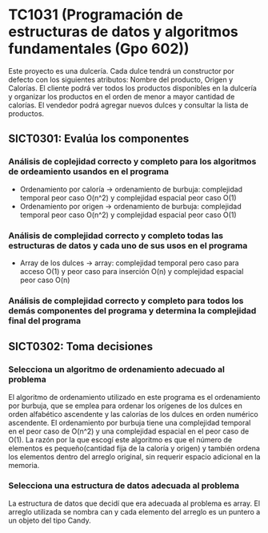 # TC1031 (Programación de estructuras de datos y algoritmos fundamentales (Gpo 602))
Este proyecto es una dulcería. Cada dulce tendrá un constructor por defecto con los siguientes atributos: Nombre del producto, Origen y Calorías. El cliente podrá ver todos los productos disponibles en la dulcería y organizar los productos en el orden de menor a mayor cantidad de calorías. El vendedor podrá agregar nuevos dulces y consultar la lista de productos.

## SICT0301: Evalúa los componentes
### Análisis de coplejidad correcto y completo para los algoritmos de ordeamiento usandos en el programa
- Ordenamiento por caloría -> ordenamiento de burbuja: complejidad temporal peor caso O(n^2) y complejidad espacial peor caso O(1)
- Ordenamiento por origen -> ordenamiento de burbuja: complejidad temporal peor caso O(n^2) y complejidad espacial peor caso O(1)

### Análisis de complejidad correcto y completo todas las estructuras de datos y cada uno de sus usos en el programa
- Array de los dulces -> array: complejidad temporal pero caso para acceso O(1) y peor caso para inserción O(n) y complejidad espacial peor caso O(n)

### Análisis de complejidad correcto y completo para todos los demás componentes del programa y determina la complejidad final del programa

## SICT0302: Toma decisiones
### Selecciona un algoritmo de ordenamiento adecuado al problema
El algoritmo de ordenamiento utilizado en este programa es el ordenamiento por burbuja, que se emplea para ordenar los orígenes de los dulces en orden alfabético ascendente y las calorías de los dulces en orden numérico ascendente. El ordenamiento por burbuja tiene una complejidad temporal en el peor caso de O(n^2) y una complejidad espacial en el peor caso de O(1). La razón por la que escogí este algoritmo es que el número de elementos es pequeño(cantidad fija de la caloría y origen) y también ordena los elementos dentro del arreglo original, sin requerir espacio adicional en la memoria.

### Selecciona una estructura de datos adecuada al problema
La estructura de datos que decidí que era adecuada al problema es array. El arreglo utilizada se nombra can y cada elemento del arreglo es un puntero a un objeto del tipo Candy.
